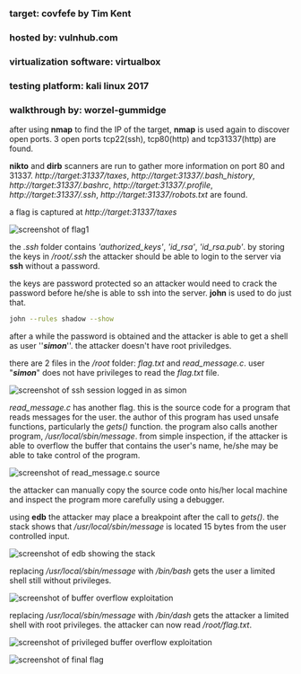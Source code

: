 ### target:			covfefe by Tim Kent
### hosted by:			vulnhub.com
### virtualization software: 	virtualbox
### testing platform:		kali linux 2017
### walkthrough by:		worzel-gummidge

after using **nmap** to find the IP of the target, **nmap** is used again to discover open ports. 3 open ports tcp22(ssh), tcp80(http) and tcp31337(http) are found.

**nikto** and **dirb** scanners are run to gather more information on port 80 and 31337. *http://target:31337/taxes*, *http://target:31337/.bash_history*, *http://target:31337/.bashrc*, *http://target:31337/.profile*, *http://target:31337/.ssh*, *http://target:31337/robots.txt* are found.

a flag is captured at *http://target:31337/taxes*

![screenshot of flag1](assets/1.png "flag1")

the *.ssh* folder contains *'authorized_keys'*, *'id_rsa'*, *'id_rsa.pub'*. by storing the keys in */root/.ssh* the attacker should be able to login to the server via **ssh** without a password.

the keys are password protected so an attacker would need to crack the password before he/she is able to ssh into the server. **john** is used to do just that.

```bash
john --rules shadow --show
```



after a while the password is obtained and the attacker is able to get a shell as user ''***simon***''. the attacker doesn't have root priviledges.

there are 2 files in the */root* folder: *flag.txt* and *read_message.c*. user "***simon***" does not have privileges to read the *flag.txt* file.

![screenshot of ssh session logged in as simon](assets/2.png "ssh seesion; user: simon")



*read_message.c* has another flag. this is the source code for a program that reads messages for the user. the author of this program has used unsafe functions, particularly the *gets()* function. the program also calls another program, */usr/local/sbin/message*. from simple inspection, if the attacker is able to overflow the buffer that contains the user's name, he/she may be able to take control of the program.

![screenshot of read_message.c source](assets/3.png "read_message.c")



the attacker can manually copy the source code onto his/her local machine and inspect the program more carefully using a debugger.

using **edb** the attacker may place a breakpoint after the call to *gets()*. the stack shows that */usr/local/sbin/message* is located 15 bytes from the user controlled input.

![screenshot of edb showing the stack](assets/4.png "read_messages in edb")



replacing */usr/local/sbin/message* with */bin/bash* gets the user a limited shell still without privileges.

![screenshot of buffer overflow exploitation](assets/5.png "buffer overflow")



replacing */usr/local/sbin/message* with */bin/dash* gets the attacker a limited shell with root privileges. the attacker can now read */root/flag.txt*.

![screenshot of privileged buffer overflow exploitation](assets/6.png "privileged buffer overflow")



![screenshot of final flag](assets/7.png "flag3")

